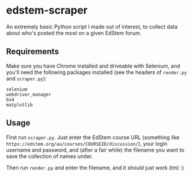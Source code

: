 # edstem-scraper

An extremely basic Python script I made out of interest, to collect data about who's posted the most on a given EdStem forum.

## Requirements
Make sure you have Chrome installed and driveable with Selenium, and you'll need the following packages installed (see the headers of `render.py` and `scraper.py`):
```
selenium
webdriver_manager
bs4
matplotlib
```

## Usage
First run `scraper.py`. Just enter the EdStem course URL (something like `https://edstem.org/au/courses/COURSEID/discussion/`), your login username and password, and (after a fair while) the filename you want to save the collection of names under.

Then run `render.py` and enter the filename, and it should just work (tm) :)
